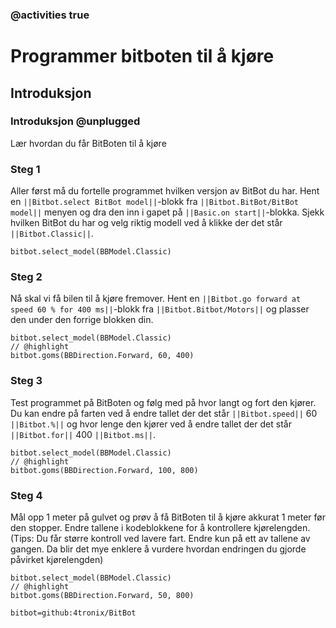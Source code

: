 ### @activities true

# Programmer bitboten til å kjøre
## Introduksjon
### Introduksjon @unplugged

Lær hvordan du får BitBoten til å kjøre

### Steg 1

Aller først må du fortelle programmet hvilken versjon av BitBot du har. Hent en ``||Bitbot.select BitBot model||``-blokk fra ``||Bitbot.BitBot/BitBot model||`` menyen og dra den inn i gapet på ``||Basic.on start||``-blokka. Sjekk hvilken BitBot du har og velg riktig modell ved å klikke der det står ``||Bitbot.Classic||``.
```blocks
bitbot.select_model(BBModel.Classic)
```

### Steg 2

Nå skal vi få bilen til å kjøre fremover. Hent en ``||Bitbot.go forward at speed 60 % for 400 ms||``-blokk fra ``||Bitbot.Bitbot/Motors||`` og plasser den under den forrige blokken din.

```blocks
bitbot.select_model(BBModel.Classic)
// @highlight
bitbot.goms(BBDirection.Forward, 60, 400)
```
### Steg 3

Test programmet på BitBoten og følg med på hvor langt og fort den kjører. Du kan endre på farten ved å endre tallet der det står ``||Bitbot.speed||`` 60 ``||Bitbot.%||`` og hvor lenge den kjører ved å endre tallet der det står ``||Bitbot.for||`` 400 ``||Bitbot.ms||``.

```blocks
bitbot.select_model(BBModel.Classic)
// @highlight
bitbot.goms(BBDirection.Forward, 100, 800)
```

### Steg 4

Mål opp 1 meter på gulvet og prøv å få BitBoten til å kjøre akkurat 1 meter før den stopper. Endre tallene i kodeblokkene for å kontrollere kjørelengden.
(Tips: Du får større kontroll ved lavere fart. Endre kun på ett av tallene av gangen. Da blir det mye enklere å vurdere hvordan endringen du gjorde påvirket kjørelengden)

```blocks
bitbot.select_model(BBModel.Classic)
// @highlight
bitbot.goms(BBDirection.Forward, 50, 800)
```

```package
bitbot=github:4tronix/BitBot
```

